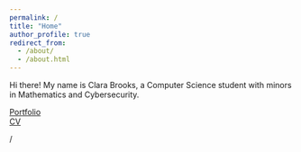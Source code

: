 ```yaml
---
permalink: /
title: "Home"
author_profile: true
redirect_from: 
  - /about/
  - /about.html
---
```


Hi there! My name is Clara Brooks, a Computer Science student with minors in Mathematics and Cybersecurity.

[Portfolio](https://claraebrooks.github.io/portfolio/) \
[CV](https://claraebrooks.github.io/cv/)


/
